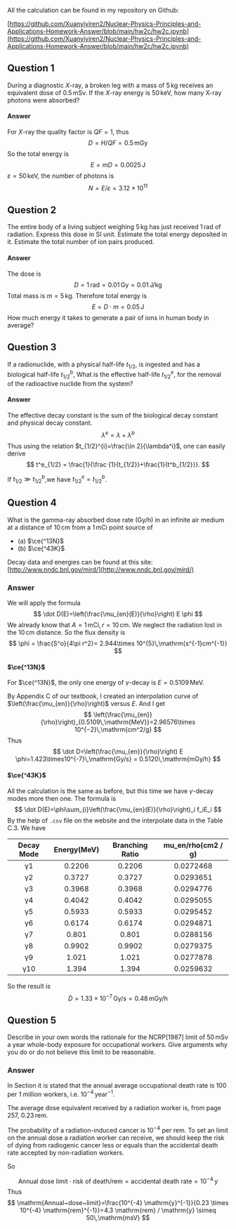 All the calculation can be found in my repository on Github:

[https://github.com/Xuanyiyiren2/Nuclear-Physics-Principles-and-Applications-Homework-Answer/blob/main/hw2c/hw2c.ipynb](https://github.com/Xuanyiyiren2/Nuclear-Physics-Principles-and-Applications-Homework-Answer/blob/main/hw2c/hw2c.ipynb)

## Question 1

During a diagnostic $X$-ray, a broken leg with a mass of $5\,\mathrm{kg}$ receives an equivalent dose of $0.5\,\mathrm{mSv}$. If the $X$-ray energy is $50\,\mathrm{keV}$, how many X-ray photons were absorbed?

#### Answer

For $X$-ray the quality factor is $QF=1$, thus
$$
D = H/QF = 0.5 \,\mathrm{mGy}
$$
So the total energy is
$$
E = mD = 0.0025\,\mathrm{J}
$$
$\varepsilon = 50\,\mathrm{keV}$, the number of photons is
$$
N = E/\varepsilon = 3.12\times 10^{11}
$$

## Question 2

The entire body of a living subject weighing $5\,\mathrm{kg}$ has just received $1\,\mathrm{rad}$ of radiation. Express this dose in $\mathrm{SI}$ unit. Estimate the total energy deposited in it. Estimate the total number of ion pairs produced. 

#### Answer

The dose is
$$
D=1\,\mathrm{rad}=0.01\,\mathrm{Gy}=0.01\,\mathrm{J/kg}
$$
Total mass is $m=5\,\mathrm{kg}$. Therefore total energy is
$$
E = D\cdot m=0.05\,\mathrm{J}
$$
How much energy it takes to generate a pair of ions in human body in average?


## Question 3

If a radionuclide, with a physical half-life $t_{1/2}$, is ingested and has a biological half-life $t^b_{1/2}$, What is the effective half-life $t^e_{1/2}$, for the removal of the radioactive nuclide from the system?

#### Answer

The effective decay constant is the sum of the biological decay constant and physical decay constant.
$$
\lambda^e=\lambda+\lambda^b
$$
Thus using the relation $t_{1/2}^{i}=\frac{\ln 2}{\lambda^i}$, one can easily derive
$$
t^e_{1/2} = \frac{1}{\frac {1}{t_{1/2}}+\frac{1}{t^b_{1/2}}}.
$$

If $t_{1/2}\gg t^b_{1/2}$,we have $t^e_{1/2}=t^b_{1/2}$.

## Question 4

What is the gamma-ray absorbed dose rate ($\mathrm{Gy/h}$) in an infinite air medium at a distance of $10\,\mathrm{cm}$ from a $1\,\mathrm{mCi}$ point source of  

- (a) $\ce{^13N}$
- (b) $\ce{^43K}$

Decay data and energies can be found at this site:  [http://www.nndc.bnl.gov/mird/](http://www.nndc.bnl.gov/mird/)

### Answer

We will apply the formula
$$
\dot D(E)=\left(\frac{\mu_{en}(E)}{\rho}\right) E \phi
$$
We already know that $A = 1\,\mathrm{mCi},r = 10\,\mathrm{cm}$. We neglect the radiation lost in the $10\,\mathrm{cm}$ distance. So the flux density is
$$
\phi = \frac{S^o}{4\pi r^2}= 2.944\times 10^{5}\,\mathrm{s^{-1}cm^{-1}}
$$

#### $\ce{^13N}$

For $\ce{^13N}$, the only one energy of $\gamma$-decay is $E=0.5109\,\mathrm{MeV}$.

By Appendix C of our textbook, I created an interpolation curve of $\left(\frac{\mu_{en}}{\rho}\right)$ versus $E$. And I get
$$
\left(\frac{\mu_{en}}{\rho}\right)_{0.5109\,\mathrm{MeV}}=2.96576\times 10^{−2}\,\mathrm{cm^2/g}
$$
Thus 
$$
\dot D=\left(\frac{\mu_{en}}{\rho}\right) E \phi=1.423\times10^{-7}\,\mathrm{Gy/s} = 0.5120\,\mathrm{mGy/h}
$$

#### $\ce{^43K}$

All the calculation is the same as before, but this time we have $\gamma$-decay modes more then one. The formula is
$$
\dot D(E)=\phi\sum_{i}\left(\frac{\mu_{en}(E)}{\rho}\right)_i f_iE_i 
$$
By the help of `.csv` file on the website and the interpolate data in the Table C.3. We have

| Decay Mode | Energy(MeV) | Branching Ratio | mu_en/rho(cm2 / g) |
| :--------: | :---------: | :-------------: | :----------------: |
|     γ1     |   0.2206    |     0.2206      |     0.0272468      |
|     γ2     |   0.3727    |     0.3727      |     0.0293651      |
|     γ3     |   0.3968    |     0.3968      |     0.0294776      |
|     γ4     |   0.4042    |     0.4042      |     0.0295055      |
|     γ5     |   0.5933    |     0.5933      |     0.0295452      |
|     γ6     |   0.6174    |     0.6174      |     0.0294871      |
|     γ7     |    0.801    |      0.801      |     0.0288156      |
|     γ8     |   0.9902    |     0.9902      |     0.0279375      |
|     γ9     |    1.021    |      1.021      |     0.0277878      |
|    γ10     |    1.394    |      1.394      |     0.0259632      |

So the result is
$$
\dot D  = 1.33\times 10^{-7}\,\mathrm{Gy/s}=0.48\,\mathrm{mGy/h}
$$

## Question 5

Describe in your own words the rationale for the NCRP[1987] limit of $50 \,\mathrm{mSv}$ a year whole-body exposure for occupational workers. Give arguments why you do or do not believe this limit to be reasonable.

### Answer

In Section it is stated that the annual average occupational death rate is 100 per 1 million workers, i.e. $10^{-4}\,\mathrm{year^{-1}}$.

The average dose equivalent received by a radiation worker is, from page  257, $0.23\,\mathrm{rem}$.

The probability of a radiation-induced cancer is $10^{-4}$ per $\mathrm{rem}$. To set an limit on the annual dose a radiation worker can receive, we should keep the risk of dying from radiogenic cancer less or equals than the  accidental death rate accepted by non-radiation workers.

So

$$
\mathrm{Annual~dose~limit}\cdot \mathrm{risk~of~death/rem}=\mathrm{accidental~death~rate}=10^{-4}\,\mathrm{y}
$$
Thus
$$
\mathrm{Annual~dose~limit}=\frac{10^{-4} \mathrm{y}^{-1}}{0.23 \times 10^{-4} \mathrm{rem}^{-1}}=4.3 \mathrm{rem} / \mathrm{y} \simeq 50\,\mathrm{msV}
$$
